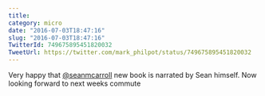 ```yaml
---
title: 
category: micro
date: "2016-07-03T18:47:16"
slug: "2016-07-03T18:47:16"
TwitterId: 749675895451820032
TweetUrl: https://twitter.com/mark_philpot/status/749675895451820032
---
```


Very happy that [@seanmcarroll](https://twitter.com/seanmcarroll) new book is
narrated by Sean himself. Now looking forward to next weeks commute
